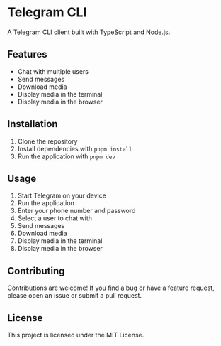 # Telegram CLI

A Telegram CLI client built with TypeScript and Node.js.

## Features

-   Chat with multiple users
-   Send messages
-   Download media
-   Display media in the terminal
-   Display media in the browser

## Installation

1.  Clone the repository
2.  Install dependencies with `pnpm install`
3.  Run the application with `pnpm dev`

## Usage

1.  Start Telegram on your device
2.  Run the application
3.  Enter your phone number and password
4.  Select a user to chat with
5.  Send messages
6.  Download media
7.  Display media in the terminal
8.  Display media in the browser

## Contributing

Contributions are welcome! If you find a bug or have a feature request, please open an issue or submit a pull request.

## License

This project is licensed under the MIT License.
